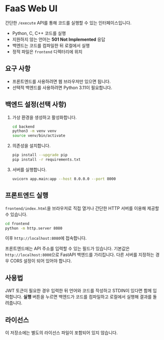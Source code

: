 # FaaS Web UI

간단한 `/execute` API를 통해 코드를 실행할 수 있는 인터페이스입니다.

- Python, C, C++ 코드를 실행
- 지원하지 않는 언어는 **501 Not Implemented** 응답
- 백엔드는 코드를 컴파일한 뒤 로컬에서 실행
- 정적 파일은 `frontend` 디렉터리에 위치

## 요구 사항
- 프론트엔드를 사용하려면 웹 브라우저만 있으면 됩니다.
- 선택적 백엔드를 사용하려면 Python 3.11이 필요합니다.

## 백엔드 설정(선택 사항)
1. 가상 환경을 생성하고 활성화합니다.
   ```bash
   cd backend
   python3 -m venv venv
   source venv/bin/activate
   ```
2. 의존성을 설치합니다.
   ```bash
   pip install --upgrade pip
   pip install -r requirements.txt
   ```
3. 서버를 실행합니다.
   ```bash
   uvicorn app.main:app --host 0.0.0.0 --port 8000
   ```

## 프론트엔드 실행
`frontend/index.html`을 브라우저로 직접 열거나 간단한 HTTP 서버를 이용해 제공할 수 있습니다.

```bash
cd frontend
python -m http.server 8080
```
이후 `http://localhost:8080`에 접속합니다.

프론트엔드에는 API 주소를 입력할 수 있는 필드가 있습니다. 기본값은
`http://localhost:8000`으로 FastAPI 백엔드를 가리킵니다.
다른 서버를 지정하는 경우 CORS 설정이 되어 있어야 합니다.

## 사용법
JWT 토큰이 필요한 경우 입력한 뒤 언어와 코드를 작성하고 STDIN이 있다면 함께 입력합니다. **실행** 버튼을 누르면 백엔드가 코드를 컴파일하고 로컬에서 실행해 결과를 돌려줍니다.

## 라이선스
이 저장소에는 별도의 라이선스 파일이 포함되어 있지 않습니다.
